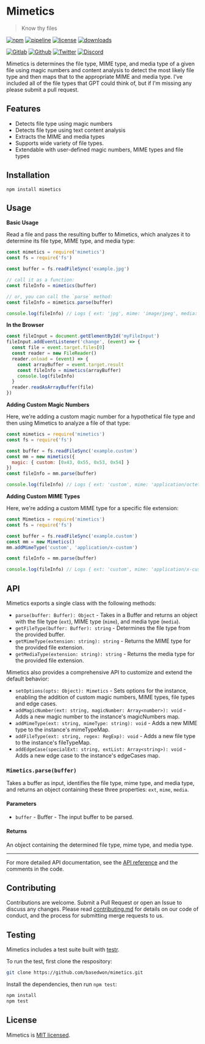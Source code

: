 # Mimetics

> Know thy files

[![npm](https://img.shields.io/npm/v/mimetics?style=flat&logo=npm)](https://www.npmjs.com/package/mimetics)
[![pipeline](https://gitlab.com/basedwon/mimetics/badges/master/pipeline.svg)](https://gitlab.com/basedwon/mimetics/-/pipelines)
[![license](https://img.shields.io/npm/l/mimetics)](https://gitlab.com/basedwon/mimetics/-/blob/master/LICENSE)
[![downloads](https://img.shields.io/npm/dw/mimetics)](https://www.npmjs.com/package/mimetics) 

[![Gitlab](https://img.shields.io/badge/Gitlab%20-%20?logo=gitlab&color=%23383a40)](https://gitlab.com/basedwon/mimetics)
[![Github](https://img.shields.io/badge/Github%20-%20?logo=github&color=%23383a40)](https://github.com/basedwon/mimetics)
[![Twitter](https://img.shields.io/badge/@basdwon%20-%20?logo=twitter&color=%23383a40)](https://twitter.com/basdwon)
[![Discord](https://img.shields.io/badge/Basedwon%20-%20?logo=discord&color=%23383a40)](https://discordapp.com/users/basedwon)

Mimetics is determines the file type, MIME type, and media type of a given file using magic numbers and content analysis to detect the most likely file type and then maps that to the appropriate MIME and media type. I've included all of the file types that GPT could think of, but if I'm missing any please submit a pull request.

## Features

+ Detects file type using magic numbers
+ Detects file type using text content analysis
+ Extracts the MIME and media types
+ Supports wide variety of file types.
+ Extendable with user-defined magic numbers, MIME types and file types

## Installation

```
npm install mimetics
```

## Usage

**Basic Usage**

Read a file and pass the resulting buffer to Mimetics, which analyzes it to determine its file type, MIME type, and media type:

```js
const mimetics = require('mimetics')
const fs = require('fs')

const buffer = fs.readFileSync('example.jpg')

// call it as a function:
const fileInfo = mimetics(buffer)

// or, you can call the `parse` method:
const fileInfo = mimetics.parse(buffer)

console.log(fileInfo) // Logs { ext: 'jpg', mime: 'image/jpeg', media: 'image' }
```

**In the Browser**

```js
const fileInput = document.getElementById('myFileInput')
fileInput.addEventListener('change', (event) => {
  const file = event.target.files[0]
  const reader = new FileReader()
  reader.onload = (event) => {
    const arrayBuffer = event.target.result
    const fileInfo = mimetics(arrayBuffer)
    console.log(fileInfo)
  }
  reader.readAsArrayBuffer(file)
})
```

**Adding Custom Magic Numbers**

Here, we're adding a custom magic number for a hypothetical file type and then using Mimetics to analyze a file of that type:

```js
const mimetics = require('mimetics')
const fs = require('fs')

const buffer = fs.readFileSync('example.custom')
const mm = new mimetics({
  magic: { custom: [0x43, 0x55, 0x53, 0x54] }
})
const fileInfo = mm.parse(buffer)

console.log(fileInfo) // Logs { ext: 'custom', mime: 'application/octet-stream', media: 'application' }
```

**Adding Custom MIME Types**

Here, we're adding a custom MIME type for a specific file extension:

```js
const Mimetics = require('mimetics')
const fs = require('fs')

const buffer = fs.readFileSync('example.custom')
const mm = new Mimetics()
mm.addMimeType('custom', 'application/x-custom')

const fileInfo = mm.parse(buffer)

console.log(fileInfo) // Logs { ext: 'custom', mime: 'application/x-custom', media: 'application' }
```

## API

Mimetics exports a single class with the following methods:

- `parse(buffer: Buffer): Object` - Takes in a Buffer and returns an object with the file type (`ext`), MIME type (`mime`), and media type (`media`).
- `getFileType(buffer: Buffer): string` - Determines the file type from the provided buffer.
- `getMimeType(extension: string): string` - Returns the MIME type for the provided file extension.
- `getMediaType(extension: string): string` - Returns the media type for the provided file extension.

Mimetics also provides a comprehensive API to customize and extend the default behavior:

- `setOptions(opts: Object): Mimetics` - Sets options for the instance, enabling the addition of custom magic numbers, MIME types, file types and edge cases.
- `addMagicNumber(ext: string, magicNumber: Array<number>): void` - Adds a new magic number to the instance's magicNumbers map.
- `addMimeType(ext: string, mimeType: string): void` - Adds a new MIME type to the instance's mimeTypeMap.
- `addFileType(ext: string, regex: RegExp): void` - Adds a new file type to the instance's fileTypeMap.
- `addEdgeCase(specialExt: string, extList: Array<string>): void` - Adds a new edge case to the instance's edgeCases map.

### `Mimetics.parse(buffer)`

Takes a buffer as input, identifies the file type, mime type, and media type, and returns an object containing these three properties: `ext`, `mime`, `media`.

#### Parameters
- `buffer` - Buffer - The input buffer to be parsed.

#### Returns
An object containing the determined file type, mime type, and media type.

---

For more detailed API documentation, see the [API reference](docs/api.md) and the comments in the code.

## Contributing

Contributions are welcome. Submit a Pull Request or open an Issue to discuss any changes. Please read [contributing.md](docs/contributing.md) for details on our code of conduct, and the process for submitting merge requests to us.

## Testing

Mimetics includes a test suite built with [testr](https://npmjs.com/package/@basd/testr).

To run the test, first clone the respository:

```sh
git clone https://github.com/basedwon/mimetics.git
```

Install the dependencies, then run `npm test`:

```bash
npm install
npm test
```

## License

Mimetics is [MIT licensed](./LICENSE).
